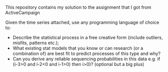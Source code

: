This repository contains my solution to the assignment that I got from ActiveCampaign 

Given the time series attached, use any programming language of choice to:

- Describe the statistical process in a free creative form (include outliers, misfits, patterns etc.);
- What existing stat models that you know or can research (or a combination of) are best fit to predict processes of this type and why?
- Can you derive any reliable sequencing probabilities in this data e.g. if (i-3>0 and i-2<0 and i-1>0) then i>0)? (optional but a big plus)
